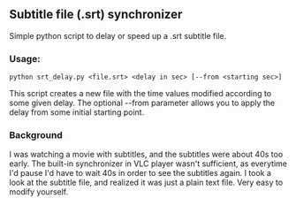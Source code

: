 ## Subtitle file (.srt) synchronizer

Simple python script to delay or speed up a .srt subtitle file. 

### Usage:
```
python srt_delay.py <file.srt> <delay in sec> [--from <starting sec>]
```

This script creates a new file with the time values modified according to some given delay. The optional --from parameter allows you to apply the delay from some initial starting point.

### Background
I was watching a movie with subtitles, and the subtitles were about 40s too early. The built-in synchronizer in VLC player wasn't sufficient, as everytime I'd pause I'd have to wait 40s in order to see the subtitles again. I took a look at the subtitle file, and realized it was just a plain text file. Very easy to modify yourself. 



